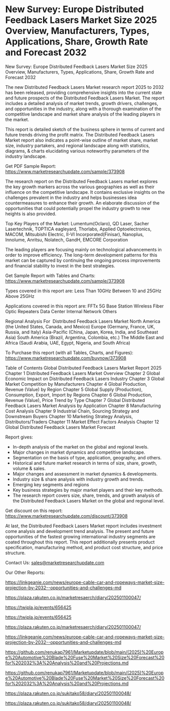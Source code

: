 # New Survey: Europe Distributed Feedback Lasers Market Size 2025 Overview, Manufacturers, Types, Applications, Share, Growth Rate and Forecast 2032

New Survey: Europe Distributed Feedback Lasers Market Size 2025 Overview, Manufacturers, Types, Applications, Share, Growth Rate and Forecast 2032

The new Distributed Feedback Lasers Market research report 2025 to 2032 has been released, providing comprehensive insights into the current state and future prospects of the Distributed Feedback Lasers Market. The report includes a detailed analysis of market trends, growth drivers, challenges, and opportunities in the industry, along with a thorough examination of the competitive landscape and market share analysis of the leading players in the market.

This report is detailed sketch of the business sphere in terms of current and future trends driving the profit matrix. The Distributed Feedback Lasers Market report also indicates a point-wise outline of market share, market size, industry partakers, and regional landscape along with statistics, diagrams, & charts elucidating various noteworthy parameters of the industry landscape.

Get PDF Sample Report: https://www.marketresearchupdate.com/sample/373908

The research report on the Distributed Feedback Lasers market explores the key growth markers across the various geographies as well as their influence on the competitive landscape. It contains exclusive insights on the challenges prevalent in the industry and helps businesses idea countermeasures to enhance their growth. An elaborate discussion of the opportunities that could potentially propel the industry growth to new heights is also provided.

Top Key Players of the Market:
Lumentum(Oclaro), QD Laser, Sacher Lasertechnik, TOPTICA eagleyard, Thorlabs, Applied Optoelectronics, MACOM, Mitsubishi Electric, II-VI Incorporated(Finisar), Nanoplus, Innolume, Anritsu, Nolatech, GandH, EMCORE Corporation


The leading players are focusing mainly on technological advancements in order to improve efficiency. The long-term development patterns for this market can be captured by continuing the ongoing process improvements and financial stability to invest in the best strategies.

Get Sample Report with Tables and Charts: https://www.marketresearchupdate.com/sample/373908

Types covered in this report are:
Less Than 10GHz
Between 10 and 25GHz
Above 25GHz


Applications covered in this report are:
FFTx
5G Base Station
Wireless Fiber Optic Repeaters
Data Center Internal Network
Others


Regional Analysis For  Distributed Feedback Lasers Market
North America (the United States, Canada, and Mexico)
Europe (Germany, France, UK, Russia, and Italy)
Asia-Pacific (China, Japan, Korea, India, and Southeast Asia)
South America (Brazil, Argentina, Colombia, etc.)
The Middle East and Africa (Saudi Arabia, UAE, Egypt, Nigeria, and South Africa)

To Purchase this report (with all Tables, Charts, and Figures): https://www.marketresearchupdate.com/buynow/373908

Table of Contents
Global Distributed Feedback Lasers Market Report 2025
Chapter 1 Distributed Feedback Lasers Market Overview
Chapter 2 Global Economic Impact on Distributed Feedback Lasers Industry
Chapter 3 Global Market Competition by Manufacturers
Chapter 4 Global Production, Revenue (Value) by Region
Chapter 5 Global Supply (Production), Consumption, Export, Import by Regions
Chapter 6 Global Production, Revenue (Value), Price Trend by Type
Chapter 7 Global Distributed Feedback Lasers Market Analysis by Application
Chapter 8 Manufacturing Cost Analysis
Chapter 9 Industrial Chain, Sourcing Strategy and Downstream Buyers
Chapter 10 Marketing Strategy Analysis, Distributors/Traders
Chapter 11 Market Effect Factors Analysis
Chapter 12 Global Distributed Feedback Lasers Market Forecast

Report gives:

- In-depth analysis of the market on the global and regional levels.
- Major changes in market dynamics and competitive landscape.
- Segmentation on the basis of type, application, geography, and others.
- Historical and future market research in terms of size, share, growth, volume & sales.
- Major changes and assessment in market dynamics & developments.
- Industry size & share analysis with industry growth and trends.
- Emerging key segments and regions
- Key business strategies by major market players and their key methods.
- The research report covers size, share, trends, and growth analysis of the Distributed Feedback Lasers Market on the global and regional level.

Get discount on this report: https://www.marketresearchupdate.com/discount/373908

At last, the Distributed Feedback Lasers Market report includes investment come analysis and development trend analysis. The present and future opportunities of the fastest growing international industry segments are coated throughout this report. This report additionally presents product specification, manufacturing method, and product cost structure, and price structure.

Contact Us:
sales@marketresearchupdate.com

Our Other Reports:

https://linkgeanie.com/news/europe-cable-car-and-ropeways-market-size-projection-by-2032--opportunities-and-challenges-md

https://plaza.rakuten.co.jp/marketresaerch/diary/202501100047/

https://twipla.jp/events/656425

https://twipla.jp/events/656425

https://plaza.rakuten.co.jp/marketresaerch/diary/202501100047/

https://linkgeanie.com/news/europe-cable-car-and-ropeways-market-size-projection-by-2032--opportunities-and-challenges-md

https://github.com/renukap7961/Marketupdate/blob/main/(2025)%20Europe%20Automotive%20Blade%20Fuse%20Market%20Size%20Forecast%20for%202032%3A%20Analysis%20and%20Projections.md

https://github.com/renukap7961/Marketupdate/blob/main/(2025)%20Europe%20Automotive%20Blade%20Fuse%20Market%20Size%20Forecast%20for%202032%3A%20Analysis%20and%20Projections.md

https://plaza.rakuten.co.jp/sukitako58/diary/202501100048/

https://plaza.rakuten.co.jp/sukitako58/diary/202501100048/
